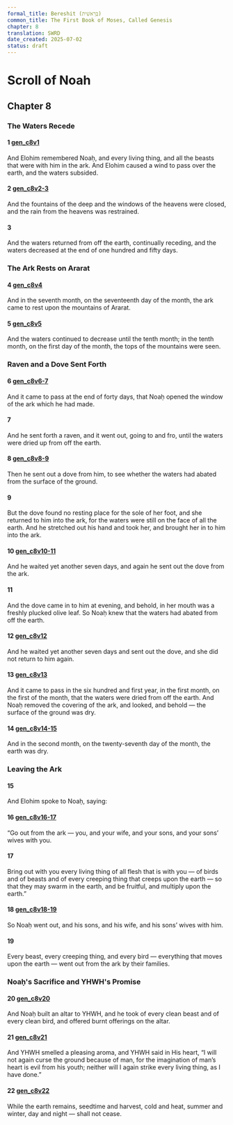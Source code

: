 ```yaml
---
formal_title: Bereshit (בְּרֵאשִׁית)
common_title: The First Book of Moses, Called Genesis
chapter: 8
translation: SWRD
date_created: 2025-07-02
status: draft
---
```

# Scroll of Noah
## Chapter 8
### The Waters Recede
#### 1  [gen\_c8v1](<../../notes/genesis/chapter 8/gen_c8v1.md>)
And Elohim remembered Noaḥ, and every living thing, and all the beasts that were with him in the ark. And Elohim caused a wind to pass over the earth, and the waters subsided.
#### 2  [gen\_c8v2-3](<../../notes/genesis/chapter 8/gen_c8v2-3.md>)
And the fountains of the deep and the windows of the heavens were closed, and the rain from the heavens was restrained.
#### 3 
And the waters returned from off the earth, continually receding, and the waters decreased at the end of one hundred and fifty days.
### The Ark Rests on Ararat
#### 4  [gen\_c8v4](<../../notes/genesis/chapter 8/gen_c8v4.md>)
And in the seventh month, on the seventeenth day of the month, the ark came to rest upon the mountains of Ararat.
#### 5  [gen\_c8v5](<../../notes/genesis/chapter 8/gen_c8v5.md>)
And the waters continued to decrease until the tenth month; in the tenth month, on the first day of the month, the tops of the mountains were seen.
### Raven and a Dove Sent Forth
#### 6  [gen\_c8v6-7](<../../notes/genesis/chapter 8/gen_c8v6-7.md>)
And it came to pass at the end of forty days, that Noaḥ opened the window of the ark which he had made.
#### 7
And he sent forth a raven, and it went out, going to and fro, until the waters were dried up from off the earth.
#### 8  [gen\_c8v8-9](<../../notes/genesis/chapter 8/gen_c8v8-9.md>)
Then he sent out a dove from him, to see whether the waters had abated from the surface of the ground.
#### 9 
But the dove found no resting place for the sole of her foot, and she returned to him into the ark, for the waters were still on the face of all the earth. And he stretched out his hand and took her, and brought her in to him into the ark.
#### 10  [gen\_c8v10-11](<../../notes/genesis/chapter 8/gen_c8v10-11.md>)
And he waited yet another seven days, and again he sent out the dove from the ark.
#### 11 
And the dove came in to him at evening, and behold, in her mouth was a freshly plucked olive leaf. So Noaḥ knew that the waters had abated from off the earth.
#### 12  [gen\_c8v12](<../../notes/genesis/chapter 8/gen_c8v12.md>)
And he waited yet another seven days and sent out the dove, and she did not return to him again.
#### 13  [gen\_c8v13](<../../notes/genesis/chapter 8/gen_c8v13.md>)
And it came to pass in the six hundred and first year, in the first month, on the first of the month, that the waters were dried from off the earth. And Noaḥ removed the covering of the ark, and looked, and behold — the surface of the ground was dry.
#### 14  [gen\_c8v14-15](<../../notes/genesis/chapter 8/gen_c8v14-15.md>)
And in the second month, on the twenty-seventh day of the month, the earth was dry.
### Leaving the Ark
#### 15 
And Elohim spoke to Noaḥ, saying:
#### 16  [gen\_c8v16-17](<../../notes/genesis/chapter 8/gen_c8v16-17.md>)
“Go out from the ark — you, and your wife, and your sons, and your sons’ wives with you.
#### 17 
Bring out with you every living thing of all flesh that is with you — of birds and of beasts and of every creeping thing that creeps upon the earth — so that they may swarm in the earth, and be fruitful, and multiply upon the earth.”
#### 18  [gen\_c8v18-19](<../../notes/genesis/chapter 8/gen_c8v18-19.md>)
So Noaḥ went out, and his sons, and his wife, and his sons’ wives with him.
#### 19 
Every beast, every creeping thing, and every bird — everything that moves upon the earth — went out from the ark by their families.
### Noaḥ's Sacrifice and YHWH's Promise
#### 20  [gen\_c8v20](<../../notes/genesis/chapter 8/gen_c8v20.md>)
And Noaḥ built an altar to YHWH, and he took of every clean beast and of every clean bird, and offered burnt offerings on the altar.
#### 21  [gen\_c8v21](<../../notes/genesis/chapter 8/gen_c8v21.md>)
And YHWH smelled a pleasing aroma, and YHWH said in His heart, “I will not again curse the ground because of man, for the imagination of man’s heart is evil from his youth; neither will I again strike every living thing, as I have done.”
#### 22  [gen\_c8v22](<../../notes/genesis/chapter 8/gen_c8v22.md>)
While the earth remains, seedtime and harvest, cold and heat, summer and winter, day and night — shall not cease.